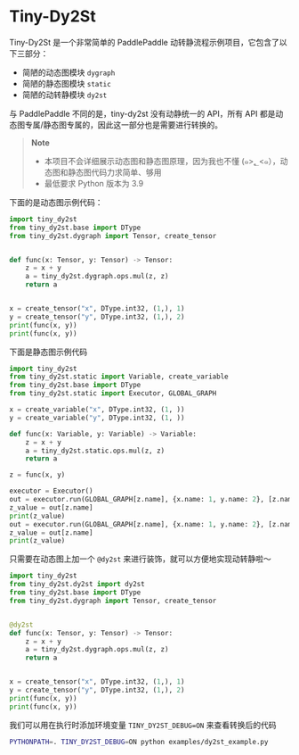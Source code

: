 # Tiny-Dy2St

Tiny-Dy2St 是一个非常简单的 PaddlePaddle 动转静流程示例项目，它包含了以下三部分：

- 简陋的动态图模块 `dygraph`
- 简陋的静态图模块 `static`
- 简陋的动转静模块 `dy2st`

与 PaddlePaddle 不同的是，tiny-dy2st 没有动静统一的 API，所有 API 都是动态图专属/静态图专属的，因此这一部分也是需要进行转换的。

> **Note**
>
> - 本项目不会详细展示动态图和静态图原理，因为我也不懂 (๑>؂<๑），动态图和静态图代码力求简单、够用
> - 最低要求 Python 版本为 3.9

下面的是动态图示例代码：

```python
import tiny_dy2st
from tiny_dy2st.base import DType
from tiny_dy2st.dygraph import Tensor, create_tensor


def func(x: Tensor, y: Tensor) -> Tensor:
    z = x + y
    a = tiny_dy2st.dygraph.ops.mul(z, z)
    return a


x = create_tensor("x", DType.int32, (1,), 1)
y = create_tensor("y", DType.int32, (1,), 2)
print(func(x, y))
print(func(x, y))
```

下面是静态图示例代码

```python
import tiny_dy2st
from tiny_dy2st.static import Variable, create_variable
from tiny_dy2st.base import DType
from tiny_dy2st.static import Executor, GLOBAL_GRAPH

x = create_variable("x", DType.int32, (1, ))
y = create_variable("y", DType.int32, (1, ))

def func(x: Variable, y: Variable) -> Variable:
    z = x + y
    a = tiny_dy2st.static.ops.mul(z, z)
    return a

z = func(x, y)

executor = Executor()
out = executor.run(GLOBAL_GRAPH[z.name], {x.name: 1, y.name: 2}, [z.name])
z_value = out[z.name]
print(z_value)
out = executor.run(GLOBAL_GRAPH[z.name], {x.name: 1, y.name: 2}, [z.name])
z_value = out[z.name]
print(z_value)
```

只需要在动态图上加一个 `@dy2st` 来进行装饰，就可以方便地实现动转静啦～

```python
import tiny_dy2st
from tiny_dy2st.dy2st import dy2st
from tiny_dy2st.base import DType
from tiny_dy2st.dygraph import Tensor, create_tensor


@dy2st
def func(x: Tensor, y: Tensor) -> Tensor:
    z = x + y
    a = tiny_dy2st.dygraph.ops.mul(z, z)
    return a


x = create_tensor("x", DType.int32, (1,), 1)
y = create_tensor("y", DType.int32, (1,), 2)
print(func(x, y))
print(func(x, y))
```

我们可以用在执行时添加环境变量 `TINY_DY2ST_DEBUG=ON` 来查看转换后的代码

```bash
PYTHONPATH=. TINY_DY2ST_DEBUG=ON python examples/dy2st_example.py
```
